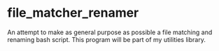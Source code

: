 # file_matcher_renamer
An attempt to make as general purpose as possible a file matching and renaming bash script.
This program will be part of my utilities library.
